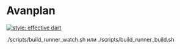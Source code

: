 # Avanplan

[![style: effective dart](https://img.shields.io/badge/style-effective_dart-40c4ff.svg)](https://github.com/tenhobi/effective_dart)

./scripts/build_runner_watch.sh или ./scripts/build_runner_build.sh
